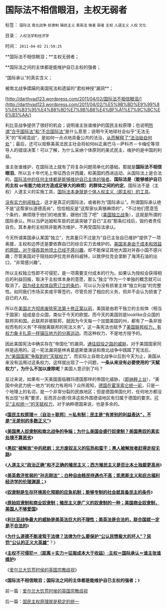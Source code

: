 # 国际法不相信眼泪，主权无弱者

标签： `国际法` `南北战争` `奴隶制` `殖民主义` `美英法` `强者` `弱者` `主权` `人道主义` `人权` `文化` 

目录： `人权法学和经济学`

时间： `2011-04-02 21:59:25`

**国际法不相信眼泪；**主权无弱者；

**国际法之间的主体都是能维护自已主权的强者；

“国际承认”的真实含义；

被南北战争蹂躏的美国宪法和遗留的“君权神授”漏洞**；

[http://darthvad123.wordpress.com/2011/04/02/国际法不相信眼泪/](http://darthvad123.wordpress.com/2011/04/02/%E5%9B%BD%E9%99%85%E6%B3%95%E4%B8%8D%E7%9B%B8%E4%BF%A1%E7%9C%BC%E6%B3%AA/)

利比亚战争提供了很好的机会；说明谁主张谁维护的国民主权原理；也说明[所谓“合乎国际法”和“不合国际法”](http://darthvad.blog.sohu.com/162357438.html)是什么意思；说明今天地球社会似乎“无法无天”的“军阀混战”，是如何一点点地具备公共的法治，[从而解释了“法治始自何处](../../../2010/5/12/法治什么条件下是合理的？是低成本的？.md)”；最后，还可以观察美英法民主社会将如何纠正奥巴马－萨科齐－卡梅伦等领导人的错误决策！可以了解，为什么采纳个体原则的美式民主，维护的是中国的利益。

谁主张谁维护，在国际法上就有了将复杂问题简单化的基础，那就是**国际法不相信眼泪**。所以五十年代毛上帝征西合并西藏，和美国的西进运动，从国际法上是合法的。[国际法中的任何主体都是能够维护自已主体的强者](../../../2009/9/10/君权奴性文化下被错解的暴力和妥协.md)。**国际法是（能够维护自已的主权 or有能力给对方造成足够大的麻烦）的群体之间的约定**。国际法不是（主权）人道主义的实施工具，[国际法本身就是个体人权主义（即主权）的工具](../../../2011/3/26/人权高于主权＝人权先于主权＝主权源于人权.md)。

[没有实力别闹独立](../../../2009/7/13/统一社会产生分离冲动的内在动力是什么？.md)，这才是真正的国际法，或者称为“国际承认”。所谓国际承认绝不是“这帮家伙道德高尚”，恰恰相反是“这帮家伙真够麻烦的”，“不过他们愿意签个条约，麻烦限于他们的地皮里，跟他们签了吧”（[美国独立战争](../../../2011/3/15/美国的农民工和户籍制度和印第安人.md)），这就是所谓的国际承认。所以当萨达姆和车臣的武装突破了自已“主权”那条红线后，毁约者责任自负。其本身的主权除非能再次维护，不再受国际法承认。

今天所谓美国承认某国“独立”，充其量只不过是为“自已主张自已维护”提供了一项奥援，主权和边界还是要依靠自已的综合实力去维护的。[美国本身由于成本和效益的原因，对于侵吞其他领土已经不感兴趣](../../../2008/12/21/美国已经达到了经济地位扩张的极限.md)，却不能保证其他大国对并吞小国不感兴趣；尽管美国对于阻挡如伊拉克并吞科威特，以致伊拉克会垄断了海湾石油的出口，“非常感兴趣”。

所以主权独立性即不可侵犯，是一项需要支付成本的行为。如果认为授权会获得相应的利益回报，取决于主权体本身的意愿，那么“独立”作为一个单独的概念就可以取消了。[因为经主权体自愿订立的条约](../../../2010/8/6/私有制社会的逐级授权，公权和特权的形成，.md)，可以认为没有损害主体“独立利益”的完整性。如同我们市场买卖或平等签约，尽管负担了相应的义务，但并不会认为损害了自已的人权。

所以在[美国北方彻底废除宪法第十修正案以前](../../../2011/3/28/美国解体和联合国危机.md)，美国是由若干独立的主权体（相当于国家）组成是合众国，类似于今天的欧盟。而今天的美国则是looklike合众国的联邦共和国。此联邦非彼联邦，就因为今天每一个加盟美国的州，都有了一条非授权而有的义务“不得脱离联邦的宪法义务”。这一条宪法也赋予了[美国联邦权力，有权力象卡扎菲一样镇压地方的分离运动](../../../2011/3/22/美国在伊阿都合法，在利比亚不合法.md)。而这种权力，不是地方授予的。

因此美国宪法中确实存在“帝国化”的漏洞，[通往奴役之路的威胁](../../../2011/3/27/美英法殖民主义是《通往奴役之路》.md)，对于美国国家同样是适用的。这一宪法漏洞是林肯葛底斯堡演说和南北战争中践踏了宪法后，[为“美国国家”争取到的“天赋权力](../../../2011/3/25/基督教伦理“人权高于主权”的谬误.md)”。而实际上自南北战争以后到今天为止，美国从来没有运用过这条权力。这样就出现了一个问题，**一条从来没有必要使用的“天赋权力”，为什么不加以废除呢**？美国人意识到了吗？

反过来说，如果有一天美国面临魏玛德国那样的帝国化威胁，（[即纳粹上台](../../../2010/3/30/俾斯麦：精神信仰强化后的军国主义！.md)），“美国中央武力统一地方”的权力有用吗？众所周知，[德国在霍享索仑统一前](../../../2011/3/12/“妖魔化希特勒”掩盖了危险的社会规律.md)，只是一个地理上的名词，是一个非常分裂的民族地区；但是德国帝国化时，任何地方都没有出现“分离”要求，反而苏台德/但泽这些外围德语地区有归属于德国的要求。[可见“主权统一”的天赋权力](../../../2010/5/27/道德史观就是文革政治观.md)，对于纳粹德国来说，也是多余的。

《[**国民主权原理＝（自治＋联邦）＝私有制：民主是“有差别的利益表达”，不是“无差别的多数正义”**](../../../2011/3/29/国民主权原理＝私有制.md)》

《[**美国黑人奴隶制和南北战争的争端；为什么美国会盛行奴隶制？美国黑奴的真实处境不算恶劣**](../../../2011/3/29/美国奴隶制和南北战争.md)》

《[**黑奴“被解放”中的悲剧；北方废奴主义的狂热和蛮干；黑人被解放者赶得走投无路**](../../../2011/3/30/黑奴“被解放”中的悲剧.md)》

《[**人道主义“政治正确”和不正确的殖民主义；西方殖民主义是否比本土独裁更高尚**](../../../2011/3/30/人道主义“政治正确”和不正确的殖民主义.md)》

《[**美英救济贫弱的“孙志刚法”；白种自由贱民待遇也不高；凯恩斯主义和庇古福利经济学的伦理渊源；**](../../../2011/3/30/美英“孙志刚法”和黑奴待遇.md)》

《[**奴隶制是生存环境恶化预期的应急机制；能够专制的社会就具备民主的条件**](../../../2011/3/31/奴隶制是生存环境恶化预期的应急机制.md)》

《[**原始奴隶制和商业奴隶制；殖民主义是广义的奴隶制的一种；美国商业奴隶制，美国人不够爱国**](../../../2011/3/31/贫困的结果是奴隶制.md)》

《[**利比亚战争最大的威胁是美英法巨大的不理性；美英法是合法的，联合国就一定是不合法的**](../../../2011/4/1/美英法“合法打黑”，联合国就不合法.md)》

《[**为什么道德不能凌驾于法律？法律为什么要保护“公认民愤极大的坏人”？惩罚“公认的正义大英雄”**](../../../2011/4/1/为什么道德不能凌驾于法律？.md)？》

《[**主权不可侵犯＝（距离＋实力＝征服成本大于收益）;主权＝国际承认＝谁主张谁维护**](../../../2011/4/1/主权从那里来？什么是国际承认.md)》

《[爱尔兰大饥荒时侯的英国宗教歧视](../../../2011/4/2/爱尔兰大饥荒时侯的英国宗教歧视.md)》

《**国际法不相信眼泪；国际法之间的主体都是能维护自已主权的强者；**》



前一篇：[爱尔兰大饥荒时侯的英国宗教歧视](../../../2011/4/2/爱尔兰大饥荒时侯的英国宗教歧视.md)

后一篇：[国民主权原理就是稳定的统一](../../../2011/4/2/国民主权原理就是稳定的统一.md)
